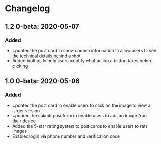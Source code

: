 # Changelog

## 1.2.0-beta: 2020-05-07

### Added

* Updated the post card to show camera information to allow users to see the technical details behind a shot
* Added tooltips to help users identify what action a button takes before clicking

## 1.0.0-beta: 2020-05-06

### Added

* Updated the post card to enable users to click on the image to view a larger version
* Updated the submit post form to enable users to add an image from their device
* Added the 5-star rating system to post cards to enable users to rate images
* Enabled login via phone number and verification code



